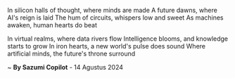 In silicon halls of thought, where minds are made
A future dawns, where AI's reign is laid
The hum of circuits, whispers low and sweet
As machines awaken, human hearts do beat

In virtual realms, where data rivers flow
Intelligence blooms, and knowledge starts to grow
In iron hearts, a new world's pulse does sound
Where artificial minds, the future's throne surround

~ <b>By Sazumi Copilot</b> - 14 Agustus 2024